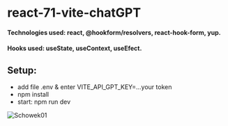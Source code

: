 # react-71-vite-chatGPT

#### Technologies used: react, @hookform/resolvers, react-hook-form, yup.
#### Hooks used: useState, useContext, useEfect.
## Setup:
* add file .env & enter VITE_API_GPT_KEY=...your token
* npm install
* start: npm run dev


![Schowek01](https://user-images.githubusercontent.com/61388692/229932402-f32aa983-78c4-41c3-942b-8cc17de47da6.png)
